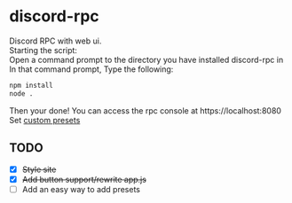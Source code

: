 # discord-rpc
Discord RPC with web ui.  
Starting the script:  
Open a command prompt to the directory you have installed discord-rpc in  
In that command prompt, Type the following:  
```sh
npm install  
node .
```
Then your done! You can access the rpc console at https://localhost:8080  
Set [custom presets](https://github.com/WeLikeToCodeStuff/discord-rpc/wiki/How-to-add-a-custom-preset-(as-of-now)) 
## TODO
- [x] ~~Style site~~
- [X] ~~Add button support/rewrite app.js~~
- [ ] Add an easy way to add presets
